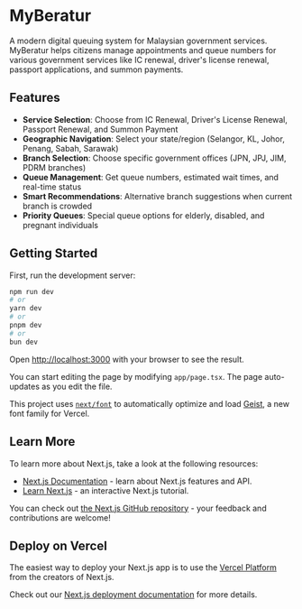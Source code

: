 # MyBeratur

A modern digital queuing system for Malaysian government services. MyBeratur helps citizens manage appointments and queue numbers for various government services like IC renewal, driver's license renewal, passport applications, and summon payments.

## Features

- **Service Selection**: Choose from IC Renewal, Driver's License Renewal, Passport Renewal, and Summon Payment
- **Geographic Navigation**: Select your state/region (Selangor, KL, Johor, Penang, Sabah, Sarawak)
- **Branch Selection**: Choose specific government offices (JPN, JPJ, JIM, PDRM branches)
- **Queue Management**: Get queue numbers, estimated wait times, and real-time status
- **Smart Recommendations**: Alternative branch suggestions when current branch is crowded
- **Priority Queues**: Special queue options for elderly, disabled, and pregnant individuals

## Getting Started

First, run the development server:

```bash
npm run dev
# or
yarn dev
# or
pnpm dev
# or
bun dev
```

Open [http://localhost:3000](http://localhost:3000) with your browser to see the result.

You can start editing the page by modifying `app/page.tsx`. The page auto-updates as you edit the file.

This project uses [`next/font`](https://nextjs.org/docs/app/building-your-application/optimizing/fonts) to automatically optimize and load [Geist](https://vercel.com/font), a new font family for Vercel.

## Learn More

To learn more about Next.js, take a look at the following resources:

- [Next.js Documentation](https://nextjs.org/docs) - learn about Next.js features and API.
- [Learn Next.js](https://nextjs.org/learn) - an interactive Next.js tutorial.

You can check out [the Next.js GitHub repository](https://github.com/vercel/next.js) - your feedback and contributions are welcome!

## Deploy on Vercel

The easiest way to deploy your Next.js app is to use the [Vercel Platform](https://vercel.com/new?utm_medium=default-template&filter=next.js&utm_source=create-next-app&utm_campaign=create-next-app-readme) from the creators of Next.js.

Check out our [Next.js deployment documentation](https://nextjs.org/docs/app/building-your-application/deploying) for more details.
